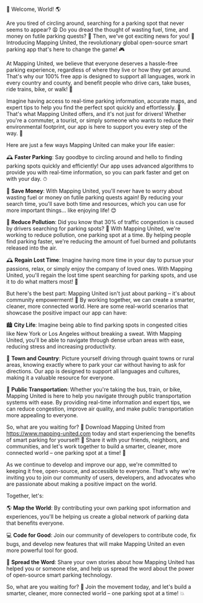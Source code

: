 🚀 Welcome, World! 🌎

Are you tired of circling around, searching for a parking spot that never seems to appear? 😩 Do you dread the thought of wasting fuel, time, and money on futile parking quests? 💸 Then, we've got exciting news for you! 📣 Introducing Mapping United, the revolutionary global open-source smart parking app that's here to change the game! 🎮

At Mapping United, we believe that everyone deserves a hassle-free parking experience, regardless of where they live or how they get around. That's why our 100% free app is designed to support all languages, work in every country and county, and benefit people who drive cars, take buses, ride trains, bike, or walk! 🌈

Imagine having access to real-time parking information, accurate maps, and expert tips to help you find the perfect spot quickly and effortlessly. 📍 That's what Mapping United offers, and it's not just for drivers! Whether you're a commuter, a tourist, or simply someone who wants to reduce their environmental footprint, our app is here to support you every step of the way. 🌳

Here are just a few ways Mapping United can make your life easier:

🕰️ **Faster Parking**: Say goodbye to circling around and hello to finding parking spots quickly and efficiently! Our app uses advanced algorithms to provide you with real-time information, so you can park faster and get on with your day. ⏱

💸 **Save Money**: With Mapping United, you'll never have to worry about wasting fuel or money on futile parking quests again! By reducing your search time, you'll save both time and resources, which you can use for more important things... like enjoying life! 😊

🌟 **Reduce Pollution**: Did you know that 30% of traffic congestion is caused by drivers searching for parking spots? 🚨 With Mapping United, we're working to reduce pollution, one parking spot at a time. By helping people find parking faster, we're reducing the amount of fuel burned and pollutants released into the air.

🕰️ **Regain Lost Time**: Imagine having more time in your day to pursue your passions, relax, or simply enjoy the company of loved ones. With Mapping United, you'll regain the lost time spent searching for parking spots, and use it to do what matters most! 📆

But here's the best part: Mapping United isn't just about parking – it's about community empowerment! 💪 By working together, we can create a smarter, cleaner, more connected world. Here are some real-world scenarios that showcase the positive impact our app can have:

🏙️ **City Life**: Imagine being able to find parking spots in congested cities like New York or Los Angeles without breaking a sweat. With Mapping United, you'll be able to navigate through dense urban areas with ease, reducing stress and increasing productivity.

🌄 **Town and Country**: Picture yourself driving through quaint towns or rural areas, knowing exactly where to park your car without having to ask for directions. Our app is designed to support all languages and cultures, making it a valuable resource for everyone.

🚂 **Public Transportation**: Whether you're taking the bus, train, or bike, Mapping United is here to help you navigate through public transportation systems with ease. By providing real-time information and expert tips, we can reduce congestion, improve air quality, and make public transportation more appealing to everyone.

So, what are you waiting for? 🤔 Download Mapping United from https://www.mapping-united.com today and start experiencing the benefits of smart parking for yourself! 🎉 Share it with your friends, neighbors, and communities, and let's work together to build a smarter, cleaner, more connected world – one parking spot at a time! 💪

As we continue to develop and improve our app, we're committed to keeping it free, open-source, and accessible to everyone. That's why we're inviting you to join our community of users, developers, and advocates who are passionate about making a positive impact on the world.

Together, let's:

🌎 **Map the World**: By contributing your own parking spot information and experiences, you'll be helping us create a global network of parking data that benefits everyone.

💻 **Code for Good**: Join our community of developers to contribute code, fix bugs, and develop new features that will make Mapping United an even more powerful tool for good.

📣 **Spread the Word**: Share your own stories about how Mapping United has helped you or someone else, and help us spread the word about the power of open-source smart parking technology.

So, what are you waiting for? 🤔 Join the movement today, and let's build a smarter, cleaner, more connected world – one parking spot at a time! 💥